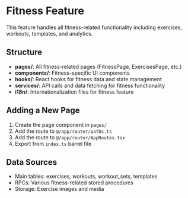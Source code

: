 # Fitness Feature

This feature handles all fitness-related functionality including exercises, workouts, templates, and analytics.

## Structure

- **pages/**: All fitness-related pages (FitnessPage, ExercisesPage, etc.)
- **components/**: Fitness-specific UI components
- **hooks/**: React hooks for fitness data and state management  
- **services/**: API calls and data fetching for fitness functionality
- **i18n/**: Internationalization files for fitness feature

## Adding a New Page

1. Create the page component in `pages/`
2. Add the route to `@/app/router/paths.ts`
3. Add the route to `@/app/router/AppRoutes.tsx`
4. Export from `index.ts` barrel file

## Data Sources

- Main tables: exercises, workouts, workout_sets, templates
- RPCs: Various fitness-related stored procedures
- Storage: Exercise images and media